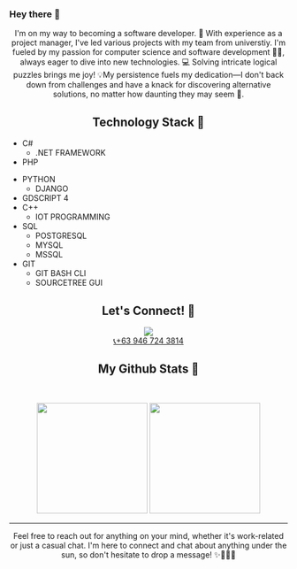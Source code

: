 ### Hey there 👋




<p align="center">
I'm on my way to becoming a software developer. 🚀 With experience as a project manager, I've led various projects with my team from universtiy. I'm fueled by my passion for computer science and software development 🧑‍💻, always eager to dive into new technologies. 💻 Solving intricate logical puzzles brings me joy! 💡My persistence fuels my dedication—I don't back down from challenges and have a knack for discovering alternative solutions, no matter how daunting they may seem 🔧.
</p>

<h2 align="center">Technology Stack 🤖</h2>

* C#
   * .NET FRAMEWORK
* PHP
- PYTHON
  - DJANGO
- GDSCRIPT 4
- C++
  - IOT PROGRAMMING
- SQL
  - POSTGRESQL
  - MYSQL
  - MSSQL
- GIT
  - GIT BASH CLI
  - SOURCETREE GUI
          

<h2 align="center">Let's Connect! 🤝 </h2>

<p align="center">
<a href="mailto: dwight.eyac20@gmail.com">
 <img src="https://img.shields.io/badge/-dwight.eyac20-c14438?style=flat-square&logo=Gmail&logoColor=white&link=mailto:dwight.eyac20@gmail.com"/>
</a>
<!-- <a href="https://www.linkedin.com/in/ritik-rawal-698a18142/">
 <img src="https://img.shields.io/badge/-ritikrawal-blue?style=flat-square&logo=Linkedin&logoColor=white&link=https://www.linkedin.com/in/ritik-rawal-698a18142/"/>
</a> --><br>
<a href= “+639467243814">
  📞+63 946 724 3814
</a>
</p>

<h2 align="center">
  My Github Stats 🏅
</h2>
 
<br>

<p align="center">
  <img src="https://github-readme-stats.vercel.app/api?username=white-dough&show_icons=true&theme=radical&line_height=27" height="200">
  <img src="https://github-readme-stats.vercel.app/api/top-langs/?username=white-dough&hide=html,css,&theme=radical&layout=compact&line_height=27" height="200">
</p>


<hr>
<p align="center">Feel free to reach out for anything on your mind, whether it's work-related or just a casual chat. I'm here to connect and chat about anything under the sun, so don't hesitate to drop a message! ✨💬📱🤙</p>






<!--
**white-dough/white-dough** is a ✨ _special_ ✨ repository because its `README.md` (this file) appears on your GitHub profile.

Here are some ideas to get you started:

- 🔭 I’m currently working on ...
- 🌱 I’m currently learning ...
- 👯 I’m looking to collaborate on ...
- 🤔 I’m looking for help with ...
- 💬 Ask me about ...
- 📫 How to reach me: ...
- 😄 Pronouns: ...
- ⚡ Fun fact: ...
-->
